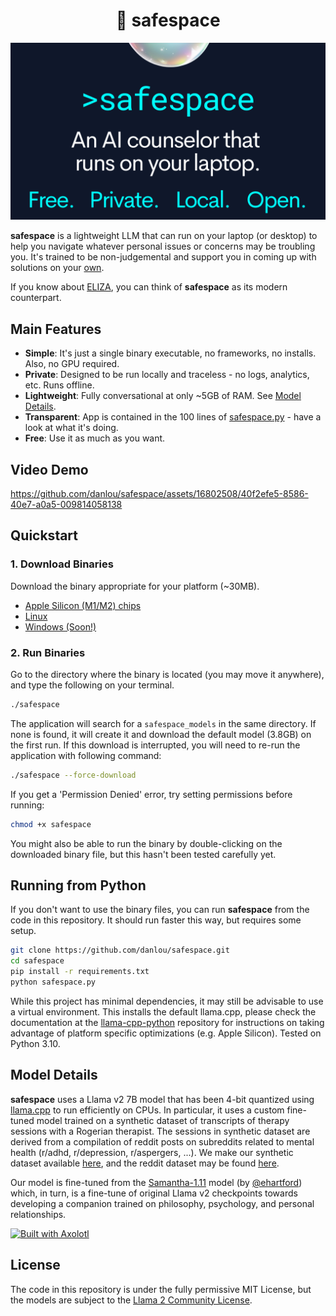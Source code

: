 <h1 align="center">🫧 safespace</h1>

![promo](https://github.com/danlou/safespace/blob/main/safespace_promo.png?raw=true)

**safespace** is a lightweight LLM that can run on your laptop (or desktop) to help you navigate whatever personal issues or concerns may be troubling you.
It's trained to be non-judgemental and support you in coming up with solutions on your [own](https://en.wikipedia.org/wiki/Person-centered_therapy).

If you know about [ELIZA](https://en.wikipedia.org/wiki/ELIZA), you can think of **safespace** as its modern counterpart.

## Main Features
- **Simple**: It's just a single binary executable, no frameworks, no installs. Also, no GPU required.
- **Private**: Designed to be run locally and traceless - no logs, analytics, etc. Runs offline.
- **Lightweight**: Fully conversational at only ~5GB of RAM. See [Model Details](#model-details).
- **Transparent**: App is contained in the 100 lines of [safespace.py](https://github.com/danlou/safespace/blob/main/safespace.py) - have a look at what it's doing.
- **Free**: Use it as much as you want.

## Video Demo
https://github.com/danlou/safespace/assets/16802508/40f2efe5-8586-40e7-a0a5-009814058138

## Quickstart

### 1. Download Binaries
Download the binary appropriate for your platform (~30MB).
- [Apple Silicon (M1/M2) chips](https://github.com/danlou/safespace/releases/download/v1.0.0-mps/safespace)
- [Linux](https://github.com/danlou/safespace/releases/download/v1.0.0-linux/safespace)
- [Windows (Soon!)](TODO)

### 2. Run Binaries
Go to the directory where the binary is located (you may move it anywhere), and type the following on your terminal.

```bash
./safespace
```

The application will search for a `safespace_models` in the same directory. If none is found, it will create it and download the default model (3.8GB) on the first run. If this download is interrupted, you will need to re-run the application with following command:

```bash
./safespace --force-download
```

If you get a 'Permission Denied' error, try setting permissions before running:

```bash
chmod +x safespace
```

You might also be able to run the binary by double-clicking on the downloaded binary file, but this hasn't been tested carefully yet.

## Running from Python

If you don't want to use the binary files, you can run **safespace** from the code in this repository. It should run faster this way, but requires some setup.

```bash
git clone https://github.com/danlou/safespace.git
cd safespace
pip install -r requirements.txt
python safespace.py
```

While this project has minimal dependencies, it may still be advisable to use a virtual environment. This installs the default llama.cpp, please check the documentation at the [llama-cpp-python](https://github.com/abetlen/llama-cpp-python#installation-from-pypi) repository for instructions on taking advantage of platform specific optimizations (e.g. Apple Silicon). Tested on Python 3.10.

## Model Details
**safespace** uses a Llama v2 7B model that has been 4-bit quantized using [llama.cpp](https://github.com/ggerganov/llama.cpp) to run efficiently on CPUs.
In particular, it uses a custom fine-tuned model trained on a synthetic dataset of transcripts of therapy sessions with a Rogerian therapist. The sessions in synthetic dataset are derived from a compilation of reddit posts on subreddits related to mental health (r/adhd, r/depression, r/aspergers, ...).
We make our synthetic dataset available [here](https://huggingface.co/datasets/danlou/safespace-8877-20230920), and the reddit dataset may be found [here](https://huggingface.co/datasets/solomonk/reddit_mental_health_posts).

Our model is fine-tuned from the [Samantha-1.11](https://huggingface.co/ehartford/Samantha-1.11-7b) model (by [@ehartford](https://x.com/erhartford)) which, in turn, is a fine-tune of original Llama v2 checkpoints towards developing a companion trained on philosophy, psychology, and personal relationships.

[<img src="https://raw.githubusercontent.com/OpenAccess-AI-Collective/axolotl/main/image/axolotl-badge-web.png" alt="Built with Axolotl" width="200" height="32"/>](https://github.com/OpenAccess-AI-Collective/axolotl)

## License
The code in this repository is under the fully permissive MIT License, but the models are subject to the [Llama 2 Community License](https://github.com/facebookresearch/llama/blob/main/LICENSE).
